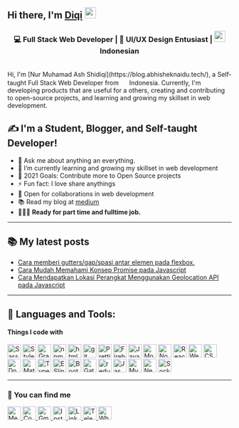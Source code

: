 ## Hi there, I'm [Diqi](https://nurmuhamadas.github.io) <img src="https://media.giphy.com/media/hvRJCLFzcasrR4ia7z/giphy.gif" width="25px" />

<div align="center">
<h3>💻 Full Stack Web Developer | 🌈 UI/UX Design Entusiast | <img src="https://images.emojiterra.com/twitter/512px/1f1ee-1f1e9.png" height="25px" /> Indonesian</h3>
</div>
<br />
Hi, I'm [Nur Muhamad Ash Shidiqi](https://blog.abhisheknaidu.tech/), a Self-taught Full Stack Web Developer  from <img src="https://images.emojiterra.com/twitter/512px/1f1ee-1f1e9.png" height="16px" /> Indonesia. Currently, I'm developing products that are useful for a others, creating and contributing to open-source projects, and learning and growing my skillset in web development. 

## ✍️ I'm a Student, Blogger, and Self-taught Developer!

- 💬 Ask me about anything an everything.
- 🌱 I’m currently learning and growing my skillset in web development
- 🥅 2021 Goals: Contribute more to Open Source projects
- ⚡ Fun fact: I love share anythings
- 🤝 Open for collaborations in web development
- 📚 Read my blog at [medium](https://nurmuhamadas.medium.com/)
- 👨🏽‍💻 **Ready for part time and fulltime job.**

---

## 📚 My latest posts
- [Cara memberi gutters/gap/spasi antar elemen pada flexbox.](https://nurmuhamadas.medium.com/cara-memberi-gutters-gap-spasi-antar-elemen-pada-flexbox-4b95abe91df8)
- [Cara Mudah Memahami Konsep Promise pada Javascript](https://nurmuhamadas.medium.com/cara-mudah-memahami-konsep-promise-pada-javascript-5efb17a4bd11)
- [Cara Mendapatkan Lokasi Perangkat Menggunakan Geolocation API pada Javascript](https://nurmuhamadas.medium.com/cara-mendapatkan-lokasi-perangkat-menggunakan-geolocation-api-pada-javascript-a6e67061f3d8)

---

## 🧰 Languages and Tools:


<h4>Things I code with</h4>
<p>
  <img height="30px" alt="Sass" src="https://img.shields.io/badge/-Sass-CC6699?style=flat-square&logo=sass&logoColor=white" />
  <img height="30px" alt="Styled Components" src="https://img.shields.io/badge/-Styled_Components-db7092?style=flat-square&logo=styled-components&logoColor=white" />
  <img height="30px" alt="GraphQL" src="https://img.shields.io/badge/-GraphQL-E10098?style=flat-square&logo=graphql&logoColor=white" />
  <img height="30px" alt="npm" src="https://img.shields.io/badge/-NPM-CB3837?style=flat-square&logo=npm&logoColor=white" />
  <img height="30px" alt="html5" src="https://img.shields.io/badge/-HTML5-E34F26?style=flat-square&logo=html5&logoColor=white" />
  <img height="30px" alt="git" src="https://img.shields.io/badge/-Git-F05032?style=flat-square&logo=git&logoColor=white" />
  <img height="30px" alt="Prettier" src="https://img.shields.io/badge/-Prettier-F7B93E?style=flat-square&logo=prettier&logoColor=white" />
  <img height="30px" alt="Firebase" src="https://img.shields.io/badge/-Firebase-FFCA28?style=flat-square&logo=firebase&logoColor=white" />
  <img height="30px" alt="Javascript" src="https://img.shields.io/badge/-Javascript-F7DF1E?style=flat-square&logo=javascript&logoColor=white" />
  <img height="30px" alt="MongoDB" src="https://img.shields.io/badge/-MongoDB-13aa52?style=flat-square&logo=mongodb&logoColor=white" />
  <img height="30px" alt="Nodejs" src="https://img.shields.io/badge/-Nodejs-43853d?style=flat-square&logo=Node.js&logoColor=white" />
  <img height="30px" alt="React" src="https://img.shields.io/badge/-React-45b8d8?style=flat-square&logo=react&logoColor=white" />
  <img height="30px" alt="Webpack" src="https://img.shields.io/badge/-Webpack-8DD6F9?style=flat-square&logo=webpack&logoColor=white" /> 
  <img height="30px" alt="CSS3" src="https://img.shields.io/badge/-CSS3-1572B6?style=flat-square&logo=css3&logoColor=white" />
  <img height="30px" alt="Docker" src="https://img.shields.io/badge/-Docker-2496ED?style=flat-square&logo=docker&logoColor=white" />
  <img height="30px" alt="Material-UI" src="https://img.shields.io/badge/-Material_UI-0081CB?style=flat-square&logo=material-ui&logoColor=white" />
  <img height="30px" alt="TypeScript" src="https://img.shields.io/badge/-TypeScript-007ACC?style=flat-square&logo=typescript&logoColor=white" />
  <img height="30px" alt="ESlint" src="https://img.shields.io/badge/-ESlint-4B32C3?style=flat-square&logo=ESlint&logoColor=white" />   
  <img height="30px" alt="Bootstrap" src="https://img.shields.io/badge/-Bootstrap-563D7C?style=flat-square&logo=Bootstrap&logoColor=white" />
  <img height="30px" alt="Gatsby" src="https://img.shields.io/badge/-Gatsby-663399?style=flat-square&logo=Gatsby&logoColor=white" />
  <img height="30px" alt="redux" src="https://img.shields.io/badge/-Redux-764ABC?style=flat-square&logo=redux&logoColor=white" />
  <img height="30px" alt="Jasmine" src="https://img.shields.io/badge/-Jasmine-8A4182?style=flat-square&logo=Jasmine&logoColor=white" />
  <img height="30px" alt="MySQL" src="https://img.shields.io/badge/-MySQL-4479A1?style=flat-square&logo=mysql&logoColor=white" />
  <img height="30px" alt="Next.js" src="https://img.shields.io/badge/-Next.js-000000?style=flat-square&logo=next.js&logoColor=white" />
  <img height="30px" alt="Socket.Io" src="https://img.shields.io/badge/-Socket.io-010101?style=flat-square&logo=socket.io&logoColor=white" />
</p>

---

<h3>📢 You can find me</h3>
<p align="left">
  <a href="https://nurmuhamadas.medium.com/">
    <img height="30px" alt="Medium" src="https://img.shields.io/badge/-Medium-12100E?style=flat-square&logo=medium&logoColor=white" /> 
  </a> 
  <a href="https://codepen.io/nurmuhamadas">
    <img height="30px" alt="Codepen" src="https://img.shields.io/badge/-Codepen-000000?style=flat-square&logo=Codepen&logoColor=white" /> 
  </a>  
  <a href="mailto:nurmuhamad.a.13@gmail.com">
    <img height="30px" alt="Gmail" src="https://img.shields.io/badge/-Gmail-D14836?style=flat-square&logo=gmail&logoColor=white" /> 
  </a>  
  <a href="https://www.instagram.com/nurmuhamadas"> 
    <img height="30px" alt="Instagram" src="https://img.shields.io/badge/-Instagram-E4405F?style=flat-square&logo=instagram&logoColor=white" /> 
  </a>  
  <a href="https://www.linkedin.com/nurmuhamadas">
    <img height="30px" alt="Linkedin" src="https://img.shields.io/badge/-Linkedin-0077B5?style=flat-square&logo=Linkedin&logoColor=white" /> 
  </a>  
  <a href="https://t.me/nurmuhamadas">
    <img height="30px" alt="Telegram" src="https://img.shields.io/badge/-Telegram-2CA5E0?style=flat-square&logo=Telegram&logoColor=white" /> 
  </a>
  <a href="https://wa.me/6285655350504">
    <img height="30px" alt="Whatsapp" src="https://img.shields.io/badge/-Whatsapp-25D366?style=flat-square&logo=whatsapp&logoColor=white" /> 
  </a>  
</p>